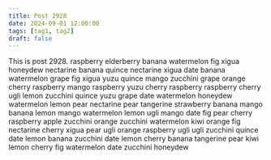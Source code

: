 ```yaml
---
title: Post 2928
date: 2024-09-01 12:00:00
tags: [tag1, tag2]
draft: false
---
```

This is post 2928.
raspberry
elderberry
banana
watermelon
fig
xigua
honeydew
nectarine
banana
quince
nectarine
xigua
date
banana
watermelon
grape
fig
xigua
yuzu
quince
mango
zucchini
grape
orange
cherry
raspberry
mango
raspberry
yuzu
cherry
raspberry
raspberry
cherry
ugli
lemon
zucchini
quince
yuzu
grape
date
watermelon
honeydew
watermelon
lemon
pear
nectarine
pear
tangerine
strawberry
banana
mango
banana
lemon
mango
watermelon
lemon
ugli
mango
date
fig
pear
cherry
raspberry
apple
zucchini
orange
zucchini
watermelon
kiwi
orange
fig
nectarine
cherry
xigua
pear
ugli
orange
raspberry
ugli
ugli
zucchini
quince
date
lemon
banana
zucchini
date
lemon
cherry
banana
tangerine
pear
kiwi
lemon
cherry
fig
watermelon
date
zucchini
honeydew
